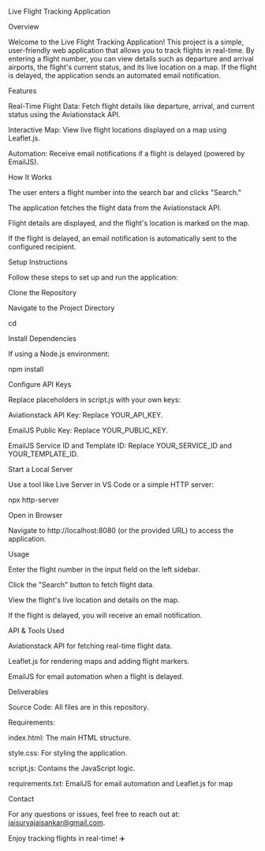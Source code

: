 Live Flight Tracking Application

Overview

Welcome to the Live Flight Tracking Application! This project is a simple, user-friendly web application that allows you to track flights in real-time. By entering a flight number, you can view details such as departure and arrival airports, the flight's current status, and its live location on a map. If the flight is delayed, the application sends an automated email notification.

Features

Real-Time Flight Data: Fetch flight details like departure, arrival, and current status using the Aviationstack API.

Interactive Map: View live flight locations displayed on a map using Leaflet.js.

Automation: Receive email notifications if a flight is delayed (powered by EmailJS).

How It Works

The user enters a flight number into the search bar and clicks "Search."

The application fetches the flight data from the Aviationstack API.

Flight details are displayed, and the flight's location is marked on the map.

If the flight is delayed, an email notification is automatically sent to the configured recipient.

Setup Instructions

Follow these steps to set up and run the application:

Clone the Repository

Navigate to the Project Directory

cd <project-folder>

Install Dependencies

If using a Node.js environment:

npm install

Configure API Keys

Replace placeholders in script.js with your own keys:

Aviationstack API Key: Replace YOUR_API_KEY.

EmailJS Public Key: Replace YOUR_PUBLIC_KEY.

EmailJS Service ID and Template ID: Replace YOUR_SERVICE_ID and YOUR_TEMPLATE_ID.

Start a Local Server

Use a tool like Live Server in VS Code or a simple HTTP server:

npx http-server

Open in Browser

Navigate to http://localhost:8080 (or the provided URL) to access the application.

Usage

Enter the flight number in the input field on the left sidebar.

Click the "Search" button to fetch flight data.

View the flight's live location and details on the map.

If the flight is delayed, you will receive an email notification.

API & Tools Used

Aviationstack API for fetching real-time flight data.

Leaflet.js for rendering maps and adding flight markers.

EmailJS for email automation when a flight is delayed.

Deliverables

Source Code: All files are in this repository.

Requirements:

index.html: The main HTML structure.

style.css: For styling the application.

script.js: Contains the JavaScript logic.

requirements.txt: EmailJS for email automation and Leaflet.js for map

Contact

For any questions or issues, feel free to reach out at: jaisuryajaisankar@gmail.com.

Enjoy tracking flights in real-time! ✈️


